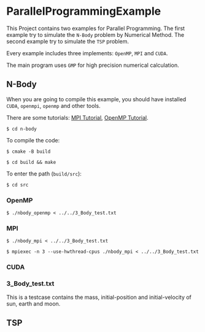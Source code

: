 # ParallelProgrammingExample

This Project contains two examples for Parallel Programming. 
The first example try to simulate the `N-Body` problem by Numerical Method.
The second example try to simulate the `TSP` problem.

Every example includes three implements: `OpenMP`, `MPI` and `CUDA`.

The main program uses `GMP` for high precision numerical calculation.

## N-Body

When you are going to compile this example, you should have installed
`CUDA`, `openmpi`, `openmp` and other tools.

There are some tutorials: [MPI Tutorial](http://1.117.83.246/index.php/archives/266/),
[OpenMP Tutorial](http://1.117.83.246/index.php/archives/265/).

`$ cd n-body`

To compile the code:

`$ cmake -B build`

`$ cd build && make`

To enter the path (`build/src`):

`$ cd src`

### OpenMP

`$ ./nbody_openmp < ../../3_Body_test.txt`

### MPI

`$ ./nbody_mpi < ../../3_Body_test.txt`

`$ mpiexec -n 3 --use-hwthread-cpus ./nbody_mpi < ../../3_Body_test.txt`

### CUDA


### 3_Body_test.txt

This is a testcase contains the mass, initial-position and 
initial-velocity of sun, earth and moon.

## TSP

